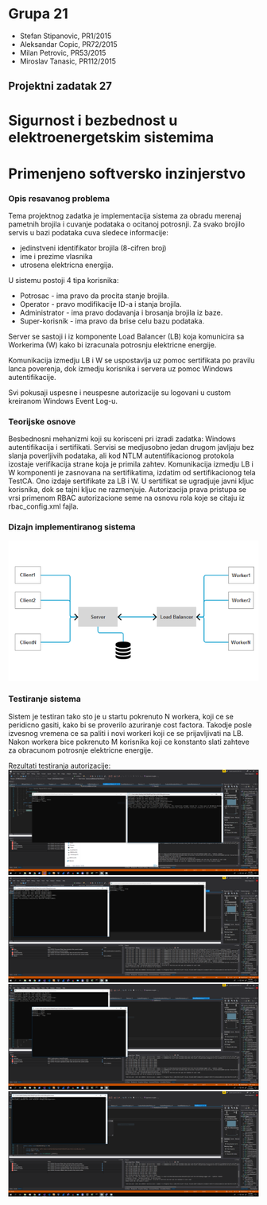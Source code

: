 # Grupa 21
* Stefan Stipanovic, PR1/2015
* Aleksandar Copic, PR72/2015
* Milan Petrovic, PR53/2015
* Miroslav Tanasic, PR112/2015

## Projektni zadatak 27

# Sigurnost i bezbednost u elektroenergetskim sistemima

# Primenjeno softversko inzinjerstvo

### Opis resavanog problema
Tema projektnog zadatka je implementacija sistema za obradu merenaj pametnih brojila i cuvanje podataka o ocitanoj potrosnji. Za svako brojilo servis u bazi podataka cuva sledece informacije:
* jedinstveni identifikator brojila (8-cifren broj)
* ime i prezime vlasnika
* utrosena elektricna energija.

U sistemu postoji 4 tipa korisnika:
* Potrosac - ima pravo da procita stanje brojila.
* Operator - pravo modifikacije ID-a i stanja brojila.
* Administrator - ima pravo dodavanja i brosanja brojila iz baze.
* Super-korisnik - ima pravo da brise celu bazu podataka.

Server se sastoji i iz komponente Load Balancer (LB) koja komunicira sa Workerima (W) kako bi izracunala potrosnju elektricne energije.

Komunikacija izmedju LB i W se uspostavlja uz pomoc sertifikata po pravilu lanca poverenja, dok izmedju korisnika i servera uz pomoc Windows autentifikacije.

Svi pokusaji uspesne i neuspesne autorizacije su logovani u custom kreiranom Windows Event Log-u.

### Teorijske osnove
Besbednosni mehanizmi koji su korisceni pri izradi zadatka:
Windows autentifikacija i sertifikati. Servisi se medjusobno jedan drugom javljaju bez slanja poverljivih podataka, ali kod NTLM autentifikacionog protokola izostaje verifikacija strane koja je primila zahtev. Komunikacija izmedju LB i W komponenti je zasnovana na sertifikatima, izdatim od sertifikacionog tela TestCA. Ono izdaje sertifikate za LB i W. U sertifikat se ugradjuje javni kljuc korisnika, dok se tajni kljuc ne razmenjuje. Autorizacija prava pristupa se vrsi primenom
RBAC autorizacione seme na osnovu rola koje se citaju iz rbac_config.xml fajla.

### Dizajn implementiranog sistema
![Dizajn](https://github.com/pr12015/images/blob/master/design.png)

### Testiranje sistema
Sistem je testiran tako sto je u startu pokrenuto N workera, koji ce se peridicno gasiti, kako bi se proverilo azuriranje cost factora. Takodje posle izvesnog vremena ce sa paliti i novi workeri koji ce se prijavljivati na LB. Nakon workera bice pokrenuto M korisnika koji ce konstanto slati zahteve za obracunom potrosnje elektricne energije.

Rezultati testiranja autorizacije:
![Autorizacija](https://github.com/pr12015/images/blob/master/Capture.PNG)
![Autorizacija](https://github.com/pr12015/images/blob/master/Capture1.PNG)
![Autorizacija](https://github.com/pr12015/images/blob/master/Capture2.PNG)
![Autorizacija](https://github.com/pr12015/images/blob/master/Capture3.PNG)
